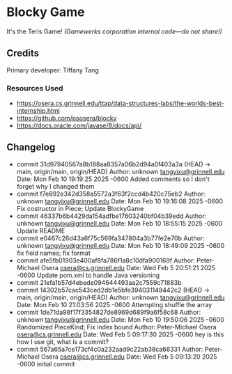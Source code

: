 # Blocky Game

It's the Teris Game!
_(Gamewerks corporation internal code—do not share!)_

## Credits

Primary developer: Tiffany Tang

### Resources Used

+ https://osera.cs.grinnell.edu/ttap/data-structures-labs/the-worlds-best-internship.html
+ https://github.com/psosera/blocky
+ https://docs.oracle.com/javase/8/docs/api/
## Changelog

+ commit 31d97940567a8b188aa8357a06b2d94a0f403a3a (HEAD -> main, origin/main, origin/HEAD)                                Author: unknown <tangyixu@grinnell.edu>                                                                                 Date:   Mon Feb 10 19:19:25 2025 -0600                                                                                                                                                                                                              Added comments so I don't forget why I changed them                                                                                                                                                                                         
+ commit f7e892e342d358a5572a3f63f2ccd4b420c75eb2                                                                         Author: unknown <tangyixu@grinnell.edu>                                                                                 Date:   Mon Feb 10 19:16:08 2025 -0600                                                                                                                                                                                                              Fix costructor in Piece; Update BlockyGame                                                                                                                                                                                                  
+ commit 46337b6b4429da154adfbe17603240bf04b39edd                                                                         Author: unknown <tangyixu@grinnell.edu>                                                                                 Date:   Mon Feb 10 18:55:15 2025 -0600                                                                                                                                                                                                              Update README                                                                                                                                                                                                                               
+ commit e0467c26d43a6f75c569fa347804a3b77fe2e70b                                                                         Author: unknown <tangyixu@grinnell.edu>                                                                                 Date:   Mon Feb 10 18:49:09 2025 -0600                                                                                                                                                                                                              fix field names; fix format                                                                                                                                                                                                                 
+ commit afe5fb01903e400af8fa786f1a8c10dfa900169f                                                                         Author: Peter-Michael Osera <osera@cs.grinnell.edu>                                                                     Date:   Wed Feb 5 20:51:21 2025 -0600                                                                                                                                                                                                               Update pom.xml to handle Java versioning                                                                               
+ commit 21efa1b57d4ebede094644493aa2c7559c71883b   
+ commit 14302b57cac543ced2db1e5bfe394031149442c2 (HEAD -> main, origin/main, origin/HEAD)                                Author: unknown <tangyixu@grinnell.edu>                                                                                 Date:   Mon Feb 10 21:03:56 2025 -0600                                                                                                                                                                                                              Attempting shuffle the array                                                                                                                                                                                                                
+ commit 1de71da98f17f3354827de8969d689f9a6f58c68                                                                         Author: unknown <tangyixu@grinnell.edu>                                                                                 Date:   Mon Feb 10 19:50:06 2025 -0600                                                                                                                                                                                                              Randomized PieceKind; Fix index bound                                                                        Author: Peter-Michael Osera <osera@cs.grinnell.edu>                                                                     Date:   Wed Feb 5 09:17:30 2025 -0600                                                                                                                                                                                                               hey is this how I use git, what is a commit?                                                                                                                                                                                                
+ commit 567a65a7ce173cf4c0a232aad9c22ab38ca66331                                                                         Author: Peter-Michael Osera <osera@cs.grinnell.edu>                                                                     Date:   Wed Feb 5 09:13:20 2025 -0600                                                                                                                                                                                                               initial commit  